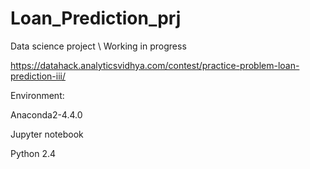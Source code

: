# Loan_Prediction_prj
Data science project \ Working in progress

https://datahack.analyticsvidhya.com/contest/practice-problem-loan-prediction-iii/

Environment:

Anaconda2-4.4.0

Jupyter notebook

Python 2.4





